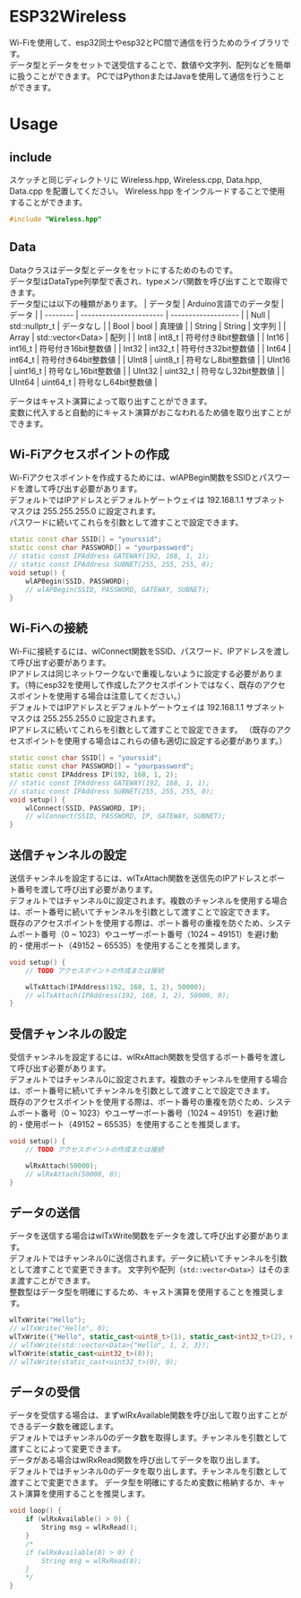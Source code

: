 # ESP32Wireless

Wi-Fiを使用して、esp32同士やesp32とPC間で通信を行うためのライブラリです。  
データ型とデータをセットで送受信することで、数値や文字列、配列などを簡単に扱うことができます。
PCではPythonまたはJavaを使用して通信を行うことができます。

# Usage

## include
スケッチと同じディレクトリに Wireless.hpp, Wireless.cpp, Data.hpp, Data.cpp を配置してください。
Wireless.hpp をインクルードすることで使用することができます。
```C++
#include "Wireless.hpp"
```

## Data
Dataクラスはデータ型とデータをセットにするためのものです。  
データ型はDataType列挙型で表され、typeメンバ関数を呼び出すことで取得できます。  
データ型には以下の種類があります。
| データ型 | Arduino言語でのデータ型 | データ              |
| -------- | ----------------------- | ------------------- |
| Null     | std::nullptr_t          | データなし          |
| Bool     | bool                    | 真理値              |
| String   | String                  | 文字列              |
| Array    | std::vector\<Data>      | 配列                |
| Int8     | int8_t                  | 符号付き8bit整数値  |
| Int16    | int16_t                 | 符号付き16bit整数値 |
| Int32    | int32_t                 | 符号付き32bit整数値 |
| Int64    | int64_t                 | 符号付き64bit整数値 |
| UInt8    | uint8_t                 | 符号なし8bit整数値  |
| UInt16   | uint16_t                | 符号なし16bit整数値 |
| UInt32   | uint32_t                | 符号なし32bit整数値 |
| UInt64   | uint64_t                | 符号なし64bit整数値 |

データはキャスト演算によって取り出すことができます。  
変数に代入すると自動的にキャスト演算がおこなわれるため値を取り出すことができます。

## Wi-Fiアクセスポイントの作成
Wi-Fiアクセスポイントを作成するためには、wlAPBegin関数をSSIDとパスワードを渡して呼び出す必要があります。  
デフォルトではIPアドレスとデフォルトゲートウェイは 192.168.1.1 サブネットマスクは 255.255.255.0 に設定されます。  
パスワードに続いてこれらを引数として渡すことで設定できます。
```C++
static const char SSID[] = "yourssid";
static const char PASSWORD[] = "yourpassword";
// static const IPAddress GATEWAY(192, 168, 1, 1);
// static const IPAddress SUBNET(255, 255, 255, 0);
void setup() {
    wlAPBegin(SSID, PASSWORD);
    // wlAPBegin(SSID, PASSWORD, GATEWAY, SUBNET);
}
```

## Wi-Fiへの接続
Wi-Fiに接続するには、wlConnect関数をSSID、パスワード、IPアドレスを渡して呼び出す必要があります。  
IPアドレスは同じネットワークないで重複しないように設定する必要があります。（特にesp32を使用して作成したアクセスポイントではなく、既存のアクセスポイントを使用する場合は注意してください。）  
デフォルトではIPアドレスとデフォルトゲートウェイは 192.168.1.1 サブネットマスクは 255.255.255.0 に設定されます。  
IPアドレスに続いてこれらを引数として渡すことで設定できます。
（既存のアクセスポイントを使用する場合はこれらの値も適切に設定する必要があります。）
```C++
static const char SSID[] = "yourssid";
static const char PASSWORD[] = "yourpassword";
static const IPAddress IP(192, 168, 1, 2);
// static const IPAddress GATEWAY(192, 168, 1, 1);
// static const IPAddress SUBNET(255, 255, 255, 0);
void setup() {
    wlConnect(SSID, PASSWORD, IP);
    // wlConnect(SSID, PASSWORD, IP, GATEWAY, SUBNET);
}
```

## 送信チャンネルの設定
送信チャンネルを設定するには、wlTxAttach関数を送信先のIPアドレスとポート番号を渡して呼び出す必要があります。  
デフォルトではチャンネル0に設定されます。複数のチャンネルを使用する場合は、ポート番号に続いてチャンネルを引数として渡すことで設定できます。  
既存のアクセスポイントを使用する際は、ポート番号の重複を防ぐため、システムポート番号（0 ~ 1023）やユーザーポート番号（1024 ~ 49151）を避け動的・使用ポート（49152 ~ 65535）を使用することを推奨します。
```C++
void setup() {
    // TODO アクセスポイントの作成または接続

    wlTxAttach(IPAddress(192, 168, 1, 2), 50000);
    // wlTxAttach(IPAddress(192, 168, 1, 2), 50000, 0);
}
```

## 受信チャンネルの設定
受信チャンネルを設定するには、wlRxAttach関数を受信するポート番号を渡して呼び出す必要があります。  
デフォルトではチャンネル0に設定されます。複数のチャンネルを使用する場合は、ポート番号に続いてチャンネルを引数として渡すことで設定できます。  
既存のアクセスポイントを使用する際は、ポート番号の重複を防ぐため、システムポート番号（0 ~ 1023）やユーザーポート番号（1024 ~ 49151）を避け動的・使用ポート（49152 ~ 65535）を使用することを推奨します。
```C++
void setup() {
    // TODO アクセスポイントの作成または接続

    wlRxAttach(50000);
    // wlRxAttach(50000, 0);
}
```

## データの送信
データを送信する場合はwlTxWrite関数をデータを渡して呼び出す必要があります。  
デフォルトではチャンネル0に送信されます。データに続いてチャンネルを引数として渡すことで変更できます。
文字列や配列（`std::vector<Data>`）はそのまま渡すことができます。  
整数型はデータ型を明確にするため、キャスト演算を使用することを推奨します。
```C++
wlTxWrite("Hello");
// wlTxWrite("Hello", 0);
wlTxWrite({"Hello", static_cast<uint8_t>(1), static_cast<int32_t>(2), static_cast<uint64_t>(3)});
// wlTxWrite(std::vector<Data>{"Hello", 1, 2, 3});
wlTxWrite(static_cast<uint32_t>(0));
// wlTxWrite(static_cast<uint32_t>(0), 0);
```

## データの受信
データを受信する場合は、まずwlRxAvailable関数を呼び出して取り出すことができるデータ数を確認します。  
デフォルトではチャンネル0のデータ数を取得します。チャンネルを引数として渡すことによって変更できます。  
データがある場合はwlRxRead関数を呼び出してデータを取り出します。  
デフォルトではチャンネル0のデータを取り出します。チャンネルを引数として渡すことで変更できます。
データ型を明確にするため変数に格納するか、キャスト演算を使用することを推奨します。
```C++
void loop() {
    if (wlRxAvailable() > 0) {
        String msg = wlRxRead();
    }
    /*
    if (wlRxAvailable(0) > 0) {
        String msg = wlRxRead(0);
    }
    */
}
```
